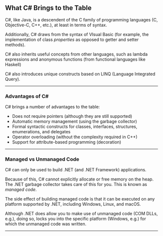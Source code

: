 ## What C# Brings to the Table

C#, like Java, is a descendent of the C family of programming languages
(C, Objective-C, C++, etc.), at least in terms of syntax.

Additionally, C# draws from the syntax of VIsual Basic (for example, the
implementation of class *properties* as opposed to getter and setter
methods).

C# also inherits useful concepts from other languages, such as lambda 
expressions and anonymous functions (from functional languages like Haskell)

C# also introduces unique constructs based on LINQ (Language Integrated
Query).

---

### Advantages of C#

C# brings a number of advantages to the table:

* Does not require pointers (although they are still supported)
* Automatic memory management (using the garbage collector)
* Formal syntactic constructs for classes, interfaces, structures, 
  enumerations, and delegates
* Operator overloading (without the complexity required in C++)
* Support for attribute-based programming (decoration)

---

### Managed vs Unmanaged Code

C# can only be used to build .NET (and .NET Framework) applications.

Because of this, C# cannot explicitly allocate or free memory on the heap.
The .NET garbage collector takes care of this for you. This is known as
*managed code*.

The side effect of building managed code is that it can be executed on any
platform supported by .NET, including Windows, Linux, and macOS.

Although .NET does allow you to make use of unmanaged code (COM DLLs,
e.g.), doing so, locks you into the specific platform (Windows, e.g.) for
which the unmanaged code was written.

---
